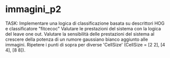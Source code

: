 # immagini_p2
TASK:
Implementare una logica di classificazione basata su descrittori HOG e classificatore "fitcecoc"
Valutare le prestazioni del sistema con la logica del leave one out.
Valutare la sensibilità delle prestazioni del sistema al crescere della potenza di un rumore gaussiano bianco aggiunto alle immagini.
Ripetere i punti di sopra per diverse 'CellSize' (CellSize = [2 2], [4 4], [8 8]).
